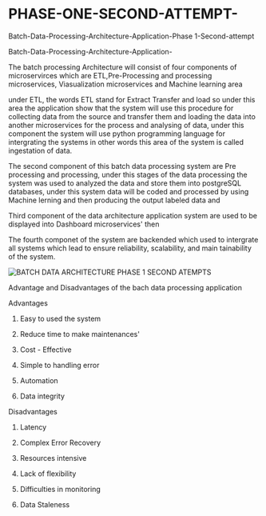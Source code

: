 # PHASE-ONE-SECOND-ATTEMPT-
Batch-Data-Processing-Architecture-Application-Phase 1-Second-attempt


Batch-Data-Processing-Architecture-Application-

The batch processing Architecture will consist of four components of microservirces which are ETL,Pre-Processing and processing microservices, Viasualization microservices and Machine learning area


under ETL, the words ETL stand for Extract Transfer and load so under this area the application show that the system will use this procedure for collecting data from the source and transfer them and loading the data into another microservices for the process and analysing of data, under this component the system will use python programming language for intergrating the systems in other words this area of the system is called ingestation of data.

The second component of this batch data processing system are Pre processing and processing, under this stages of the data processing the system was used to analyzed the data and store them into postgreSQL databases, under this system data will be coded and processed by using Machine lerning and then producing the output labeled data and

Third component of the data architecture application system are used to be displayed into Dashboard microservices' then

The fourth componet of the system are backended which used to intergrate all systems which lead to ensure reliability, scalability, and main tainability of the system.



![BATCH DATA ARCHITECTURE PHASE 1 SECOND ATEMPTS](https://github.com/user-attachments/assets/eb229880-c7f9-4f4f-9496-18e63168cbbf)







Advantage and Disadvantages of the bach data processing application 


Advantages

1. Easy to used the system

2. Reduce time to make maintenances'

3. Cost - Effective

4. Simple to handling error

5. Automation

6. Data integrity




Disadvantages

1. Latency

2. Complex Error Recovery

3. Resources intensive

4. Lack of flexibility

5. Difficulties in monitoring

6. Data Staleness

